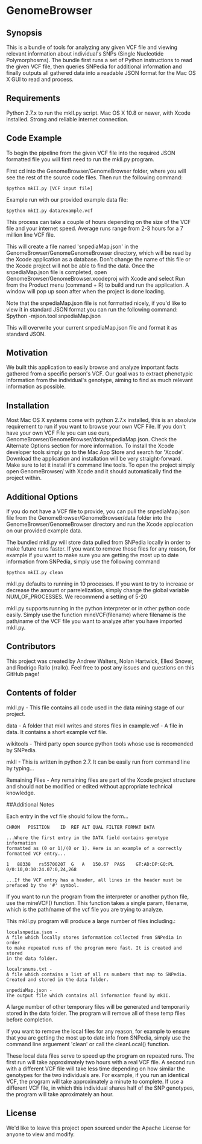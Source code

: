 GenomeBrowser
=============

## Synopsis

This is a bundle of tools for analyzing any given VCF file and viewing relevant information about individual's SNPs (Single Nucleotide Polymorphosms).
The bundle first runs a set of Python instructions to read the given VCF file, then queries SNPedia for additional information and finally outputs all gathered data into a readable JSON format for the Mac OS X GUI to read and process.

## Requirements

Python 2.7.x to run the mkII.py script.
Mac OS X 10.8 or newer, with Xcode installed. 
Strong and reliable internet connection.

## Code Example

To begin the pipeline from the given VCF file into the required JSON formatted file you will first need to run the mkII.py program.

First cd into the GenomeBrowser/GenomeBrowser folder, where you will see the rest of the source code files.
Then run the following command:
    
    $python mkII.py [VCF input file]

Example run with our provided example data file:
    
    $python mkII.py data/example.vcf

This process can take a couple of hours depending on the size of the VCF file and your internet speed. Average runs range from 2-3 hours for a 7 million line VCF file.

This will create a file named 'snpediaMap.json' in the GenomeBrowser/GenomeGenomeBrowser directory, which will be read by the Xcode application as a database. Don't change the name of this file or the Xcode project will not be able to find the data. Once the snpediaMap.json file is completed, open GenomeBrowser/GenomeBrowser.xcodeproj with Xcode and select Run from the Product menu (command + R) to build and run the application. A window will pop up soon after when the project is done loading.

Note that the snpediaMap.json file is not formatted nicely, if you'd like to view it in standard JSON format you can run the following command:
    $python -mjson.tool snpediaMap.json

This will overwrite your current snpediaMap.json file and format it as standard JSON.


## Motivation

We built this application to easily browse and analyze important facts gathered from a specific person's VCF. Our goal was to extract phenotypic information from the individual's genotype, aiming to find as much relevant information as possible.

## Installation

Most Mac OS X systems come with python 2.7.x installed, this is an absolute requirement to run if you want to browse your own VCF File. If you don't have your own VCF File you can use ours, GenomeBrowser/GenomeBrowser/data/snpediaMap.json. Check the Alternate Options section for more information.
To install the Xcode developer tools simply go to the Mac App Store and search for 'Xcode'. Download the application and installation will be very straight-forward. Make sure to let it install it's command line tools.
To open the project simply open GenomeBrowser/ with Xcode and it should automatically find the project within.

## Additional Options

If you do not have a VCF file to provide, you can pull the snpediaMap.json file from the GenomeBrowser/GenomeBrowser/data folder into the GenomeBrowser/GenomeBrowser directory and run the Xcode applocation on our provided example data.

The bundled mkII.py will store data pulled from SNPedia locally in order to make future runs faster. If you want to remove those files for any reason, for example if you want to make sure you are getting the most up to date information from SNPedia, simply use the following command 

    $python mkII.py clean

mkII.py defaults to running in 10 processes. If you want to try to increase or decrease the amount or parrelelization, simply change the global variable NUM_OF_PROCESSES. We recommend a setting of 5-20

mkII.py supports running in the python interpreter or in other python code easily. Simply use the function mineVCF(filename) where filename is the path/name of the VCF file you want to analyze after you have imported mkII.py.

## Contributors

This project was created by Andrew Walters, Nolan Hartwick, Ellexi Snover, and Rodrigo Rallo (rrallo).
Feel free to post any issues and questions on this GitHub page!

## Contents of folder

mkII.py - 
    This file contains all code used in the data mining stage of our project.

data - 
    A folder that mkII writes and stores files in
example.vcf -
    A file in data. It contains a short example vcf file.

wikitools - 
    Third party open source python tools whose use is recomended by SNPedia.


mkII - 	This is written in python 2.7. It can be easily run from command line by 
typing...

Remaining Files - Any remaining files are part of the Xcode project structure and should not be modified or edited without appropriate technical knowledge.

   
##Additional Notes

Each entry in the vcf file should follow the form...

    CHROM	POSITION	ID	REF	ALT	QUAL FILTER FORMAT DATA

    ...Where the first entry in the DATA field contains genotype information 
    formatted as (0 or 1)/(0 or 1). Here is an example of a correctly 
    formatted VCF entry...

    1	88338	rs55700207	G	A	150.67	PASS	GT:AD:DP:GQ:PL	0/0:10,0:10:24.07:0,24,268

    ...If the VCF entry has a header, all lines in the header must be 
    prefaced by the '#' symbol.

If you want to run the program from the interpreter or another python 
file, use the mineVCF() function. This function takes a single param, 
filename, which is the path/name of the vcf file you are trying to 
analyze.


This mkII.py program will produce a large number of files including.:

    localsnpedia.json - 
    A file which locally stores information collected from SNPedia in order 
    to make repeated runs of the program more fast. It is created and stored 
    in the data folder.

    localrsnums.txt - 	
    A file which contains a list of all rs numbers that map to SNPedia. 
    Created and stored in the data folder.

    snpediaMap.json - 	
    The output file which contains all information found by mkII.

A large number of other temporary files will be generated and 
temporarily stored in the data folder. The program will remove all of 
these temp files before completion.

If you want to remove the local files for any reason, for example to 
ensure that you are getting the most up to date info from SNPedia, 
simply use the command line arguement 'clean' or call the cleanLocal() 
function. 

These local data files serve to speed up the program on repeated runs. 
The first run will take approximately two hours with a real VCF file. A 
second run with a different VCF file will take less time depending on 
how similar the genotypes for the two individuals are. For example, if 
you run an identical VCF, the program will take approximately a minute 
to complete. If use a different VCF file, in which this individual shares 
half of the SNP genotypes, the program will take aproximately an hour. 



## License

We'd like to leave this project open sourced under the Apache License for anyone to view and modify.
